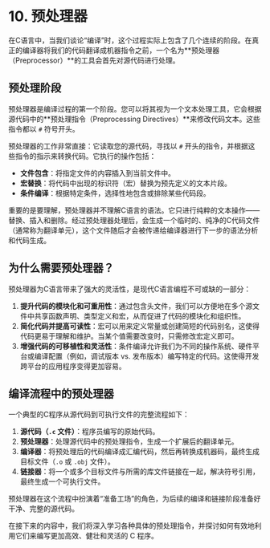 # 10. 预处理器

在C语言中，当我们谈论“编译”时，这个过程实际上包含了几个连续的阶段。在真正的编译器将我们的代码翻译成机器指令之前，一个名为**预处理器（Preprocessor）**的工具会首先对源代码进行处理。

## 预处理阶段

预处理器是编译过程的第一个阶段。您可以将其视为一个文本处理工具，它会根据源代码中的**预处理指令（Preprocessing Directives）**来修改代码文本。这些指令都以 `#` 符号开头。

预处理器的工作非常直接：它读取您的源代码，寻找以 `#` 开头的指令，并根据这些指令的指示来转换代码。它执行的操作包括：

* **文件包含**：将指定文件的内容插入到当前文件中。
* **宏替换**：将代码中出现的标识符（宏）替换为预先定义的文本片段。
* **条件编译**：根据特定条件，选择性地包含或排除某些代码段。

重要的是要理解，预处理器并不理解C语言的语法。它只进行纯粹的文本操作——替换、插入和删除。经过预处理器处理后，会生成一个临时的、纯净的C代码文件（通常称为翻译单元），这个文件随后才会被传递给编译器进行下一步的语法分析和代码生成。

## 为什么需要预处理器？

预处理器为C语言带来了强大的灵活性，是现代C语言编程不可或缺的一部分：

1. **提升代码的模块化和可重用性**：通过包含头文件，我们可以方便地在多个源文件中共享函数声明、类型定义和宏，从而促进了代码的模块化和组织性。
2. **简化代码并提高可读性**：宏可以用来定义常量或创建简短的代码别名，这使得代码更易于理解和维护。当某个值需要改变时，只需修改宏定义即可。
3. **增强代码的可移植性和灵活性**：条件编译允许我们为不同的操作系统、硬件平台或编译配置（例如，调试版本 vs. 发布版本）编写特定的代码。这使得开发跨平台的应用程序变得更加容易。

## 编译流程中的预处理器

一个典型的C程序从源代码到可执行文件的完整流程如下：

1. **源代码（`.c` 文件）**：程序员编写的原始代码。
2. **预处理器**：处理源代码中的预处理指令，生成一个扩展后的翻译单元。
3. **编译器**：将预处理后的代码编译成汇编代码，然后再转换成机器码，最终生成目标文件（`.o` 或 `.obj` 文件）。
4. **链接器**：将一个或多个目标文件与所需的库文件链接在一起，解决符号引用，最终生成一个可执行文件。

预处理器在这个流程中扮演着“准备工场”的角色，为后续的编译和链接阶段准备好干净、完整的源代码。

在接下来的内容中，我们将深入学习各种具体的预处理指令，并探讨如何有效地利用它们来编写更加高效、健壮和灵活的 C 程序。
